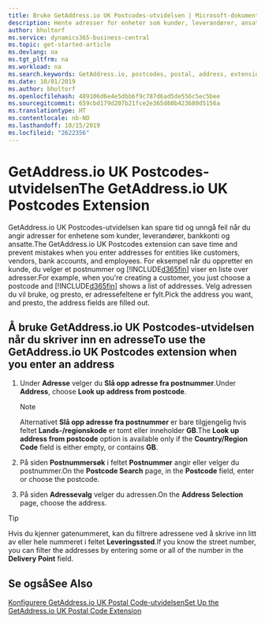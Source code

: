 ```yaml
---
title: Bruke GetAddress.io UK Postcodes-utvidelsen | Microsoft-dokumentasjon
description: Hente adresser for enheter som kunder, leverandører, ansatte og banker i Storbritannia fra GetAddress.io-tjenesten.
author: bholtorf
ms.service: dynamics365-business-central
ms.topic: get-started-article
ms.devlang: na
ms.tgt_pltfrm: na
ms.workload: na
ms.search.keywords: GetAddress.io, postcodes, postal, address, extension
ms.date: 10/01/2019
ms.author: bholtorf
ms.openlocfilehash: 489106d6e4e5dbb6f9c787d6ad5de556c5ec5bee
ms.sourcegitcommit: 659cbd179d207b21fce2e365d60b423680d5156a
ms.translationtype: HT
ms.contentlocale: nb-NO
ms.lasthandoff: 10/15/2019
ms.locfileid: "2622356"
---
```

# <a name="the-getaddressio-uk-postcodes-extension"></a><span data-ttu-id="666f7-103">GetAddress.io UK Postcodes-utvidelsen</span><span class="sxs-lookup"><span data-stu-id="666f7-103">The GetAddress.io UK Postcodes Extension</span></span>
<span data-ttu-id="666f7-104">GetAddress.io UK Postcodes-utvidelsen kan spare tid og unngå feil når du angir adresser for enhetene som kunder, leverandører, bankkonti og ansatte.</span><span class="sxs-lookup"><span data-stu-id="666f7-104">The GetAddress.io UK Postcodes extension can save time and prevent mistakes when you enter addresses for entities like customers, vendors, bank accounts, and employees.</span></span> <span data-ttu-id="666f7-105">For eksempel når du oppretter en kunde, du velger et postnummer og [!INCLUDE[d365fin](includes/d365fin_md.md)] viser en liste over adresser.</span><span class="sxs-lookup"><span data-stu-id="666f7-105">For example, when you're creating a customer, you just choose a postcode and [!INCLUDE[d365fin](includes/d365fin_md.md)] shows a list of addresses.</span></span> <span data-ttu-id="666f7-106">Velg adressen du vil bruke, og presto, er adressefeltene er fylt.</span><span class="sxs-lookup"><span data-stu-id="666f7-106">Pick the address you want, and presto, the address fields are filled out.</span></span>  

## <a name="to-use-the-getaddressio-uk-postcodes-extension-when-you-enter-an-address"></a><span data-ttu-id="666f7-107">Å bruke GetAddress.io UK Postcodes-utvidelsen når du skriver inn en adresse</span><span class="sxs-lookup"><span data-stu-id="666f7-107">To use the GetAddress.io UK Postcodes extension when you enter an address</span></span>
1. <span data-ttu-id="666f7-108">Under **Adresse** velger du **Slå opp adresse fra postnummer**.</span><span class="sxs-lookup"><span data-stu-id="666f7-108">Under **Address**, choose **Look up address from postcode**.</span></span>  

    > [!NOTE]  
    >   <span data-ttu-id="666f7-109">Alternativet **Slå opp adresse fra postnummer** er bare tilgjengelig hvis feltet **Lands-/regionskode** er tomt eller inneholder **GB**.</span><span class="sxs-lookup"><span data-stu-id="666f7-109">The **Look up address from postcode** option is available only if the **Country/Region Code** field is either empty, or contains **GB**.</span></span>
2. <span data-ttu-id="666f7-110">På siden **Postnummersøk** i feltet **Postnummer** angir eller velger du postnummer.</span><span class="sxs-lookup"><span data-stu-id="666f7-110">On the **Postcode Search** page, in the **Postcode** field, enter or choose the postcode.</span></span>  
3. <span data-ttu-id="666f7-111">På siden **Adressevalg** velger du adressen.</span><span class="sxs-lookup"><span data-stu-id="666f7-111">On the **Address Selection** page, choose the address.</span></span>  

> [!TIP]  
>   <span data-ttu-id="666f7-112">Hvis du kjenner gatenummeret, kan du filtrere adressene ved å skrive inn litt av eller hele nummeret i feltet **Leveringssted**.</span><span class="sxs-lookup"><span data-stu-id="666f7-112">If you know the street number, you can filter the addresses by entering some or all of the number in the **Delivery Point** field.</span></span>


## <a name="see-also"></a><span data-ttu-id="666f7-113">Se også</span><span class="sxs-lookup"><span data-stu-id="666f7-113">See Also</span></span>
[<span data-ttu-id="666f7-114">Konfigurere GetAddress.io UK Postal Code-utvidelsen</span><span class="sxs-lookup"><span data-stu-id="666f7-114">Set Up the GetAddress.io UK Postal Code Extension</span></span>](LocalFunctionality/UnitedKingdom/uk-setup-postal-code-service.md)

